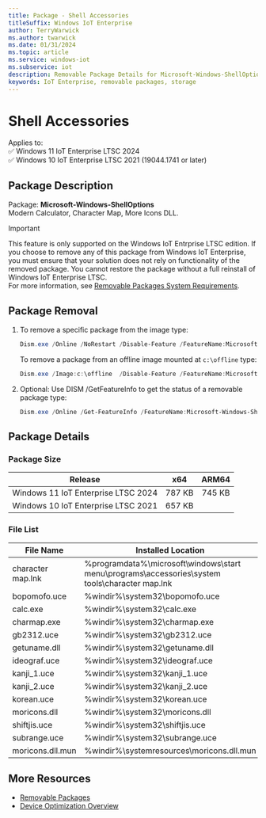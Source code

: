 ```yaml
---
title: Package - Shell Accessories
titleSuffix: Windows IoT Enterprise
author: TerryWarwick
ms.author: twarwick
ms.date: 01/31/2024
ms.topic: article
ms.service: windows-iot
ms.subservice: iot
description: Removable Package Details for Microsoft-Windows-ShellOptions
keywords: IoT Enterprise, removable packages, storage
---
```


# Shell Accessories

Applies to:  
✅ Windows 11 IoT Enterprise LTSC 2024  
✅ Windows 10 IoT Enterprise LTSC 2021 (19044.1741 or later)  

## Package Description

Package: **Microsoft-Windows-ShellOptions** </br> Modern Calculator, Character Map, More Icons DLL.

> [!IMPORTANT]
>
> This feature is only supported on the Windows IoT Entrprise LTSC edition.  If you choose to remove any of this package from Windows IoT Enterprise, you must ensure that your solution does not rely on functionality of the removed package. You cannot restore the package without a full reinstall of Windows IoT Enterprise LTSC.  
> For more information, see [Removable Packages System Requirements](../Removable-Packages.md#system-requirements).

## Package Removal

1. To remove a specific package from the image type:

   ```powershell
   Dism.exe /Online /NoRestart /Disable-Feature /FeatureName:Microsoft-Windows-ShellOptions /PackageName:@Package
   ````

   To remove a package from an offline image mounted at `c:\offline` type:

   ```powershell
   Dism.exe /Image:c:\offline  /Disable-Feature /FeatureName:Microsoft-Windows-ShellOptions /PackageName:@Package
   ```

1. Optional: Use DISM /GetFeatureInfo to get the status of a removable package type:

   ```powershell
   Dism.exe /Online /Get-FeatureInfo /FeatureName:Microsoft-Windows-ShellOptions /PackageName:@Package
   ````

## Package Details

### Package Size

| Release                             |   x64     |    ARM64    |
|-------------------------------------|:---------:|:-----------:|
| Windows 11 IoT Enterprise LTSC 2024 | 787 KB    | 745 KB      |
| Windows 10 IoT Enterprise LTSC 2021 | 657 KB    |             |

### File List

| File Name | Installed Location |
|-----------|--------------------|
| character map.lnk | %programdata%\microsoft\windows\start menu\programs\accessories\system tools\character map.lnk |
| bopomofo.uce      | %windir%\system32\bopomofo.uce |
| calc.exe          | %windir%\system32\calc.exe |
| charmap.exe       | %windir%\system32\charmap.exe |
| gb2312.uce        | %windir%\system32\gb2312.uce |
| getuname.dll      | %windir%\system32\getuname.dll |
| ideograf.uce      | %windir%\system32\ideograf.uce |
| kanji_1.uce       | %windir%\system32\kanji_1.uce |
| kanji_2.uce       | %windir%\system32\kanji_2.uce |
| korean.uce        | %windir%\system32\korean.uce |
| moricons.dll      | %windir%\system32\moricons.dll |
| shiftjis.uce      | %windir%\system32\shiftjis.uce |
| subrange.uce      | %windir%\system32\subrange.uce |
| moricons.dll.mun  | %windir%\systemresources\moricons.dll.mun  |

## More Resources

- [Removable Packages](../Removable-Packages.md)
- [Device Optimization Overview](../Overview.md)

